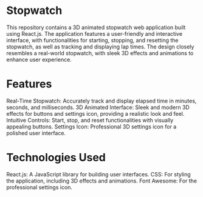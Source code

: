 # Stopwatch
This repository contains a 3D animated stopwatch web application built using React.js. The application features a user-friendly and interactive interface, with functionalities for starting, stopping, and resetting the stopwatch, as well as tracking and displaying lap times. The design closely resembles a real-world stopwatch, with sleek 3D effects and animations to enhance user experience.

# Features
Real-Time Stopwatch: Accurately track and display elapsed time in minutes, seconds, and milliseconds. 
3D Animated Interface: Sleek and modern 3D effects for buttons and settings icon, providing a realistic look and feel.
Intuitive Controls: Start, stop, and reset functionalities with visually appealing buttons.
Settings Icon: Professional 3D settings icon for a polished user interface.

# Technologies Used
React.js: A JavaScript library for building user interfaces.
CSS: For styling the application, including 3D effects and animations.
Font Awesome: For the professional settings icon.
